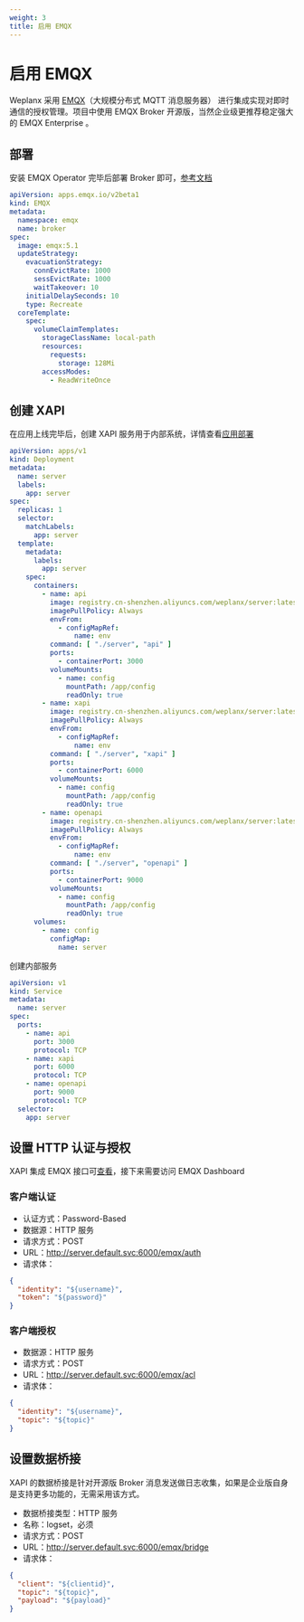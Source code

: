 ```yaml
---
weight: 3
title: 启用 EMQX
---
```


# 启用 EMQX

Weplanx 采用 [EMQX](https://www.emqx.io/)（大规模分布式 MQTT 消息服务器） 进行集成实现对即时通信的授权管理。项目中使用 EMQX Broker 开源版，当然企业级更推荐稳定强大的 EMQX Enterprise 。

## 部署

安装 EMQX Operator 完毕后部署 Broker 即可，[参考文档](https://docs.emqx.com/zh/emqx-operator/latest/getting-started/getting-started.html)

```yaml
apiVersion: apps.emqx.io/v2beta1
kind: EMQX
metadata:
  namespace: emqx
  name: broker
spec:
  image: emqx:5.1
  updateStrategy:
    evacuationStrategy:
      connEvictRate: 1000
      sessEvictRate: 1000
      waitTakeover: 10
    initialDelaySeconds: 10
    type: Recreate
  coreTemplate:
    spec:
      volumeClaimTemplates:
        storageClassName: local-path
        resources:
          requests:
            storage: 128Mi
        accessModes:
          - ReadWriteOnce
```

## 创建 XAPI

在应用上线完毕后，创建 XAPI 服务用于内部系统，详情查看[应用部署](/zh/docs/1-guide/2-deployment/#创建应用)

```yaml
apiVersion: apps/v1
kind: Deployment
metadata:
  name: server
  labels:
    app: server
spec:
  replicas: 1
  selector:
    matchLabels:
      app: server
  template:
    metadata:
      labels:
        app: server
    spec:
      containers:
        - name: api
          image: registry.cn-shenzhen.aliyuncs.com/weplanx/server:latest
          imagePullPolicy: Always
          envFrom:
            - configMapRef:
                name: env
          command: [ "./server", "api" ]
          ports:
            - containerPort: 3000
          volumeMounts:
            - name: config
              mountPath: /app/config
              readOnly: true
        - name: xapi
          image: registry.cn-shenzhen.aliyuncs.com/weplanx/server:latest
          imagePullPolicy: Always
          envFrom:
            - configMapRef:
                name: env
          command: [ "./server", "xapi" ]
          ports:
            - containerPort: 6000
          volumeMounts:
            - name: config
              mountPath: /app/config
              readOnly: true
        - name: openapi
          image: registry.cn-shenzhen.aliyuncs.com/weplanx/server:latest
          imagePullPolicy: Always
          envFrom:
            - configMapRef:
                name: env
          command: [ "./server", "openapi" ]
          ports:
            - containerPort: 9000
          volumeMounts:
            - name: config
              mountPath: /app/config
              readOnly: true
      volumes:
        - name: config
          configMap:
            name: server
```

创建内部服务

```yaml
apiVersion: v1
kind: Service
metadata:
  name: server
spec:
  ports:
    - name: api
      port: 3000
      protocol: TCP
    - name: xapi
      port: 6000
      protocol: TCP
    - name: openapi
      port: 9000
      protocol: TCP
  selector:
    app: server
```

## 设置 HTTP 认证与授权

XAPI 集成 EMQX 接口可[查看](/docs/6-xapi/1-emqx/)，接下来需要访问 EMQX Dashboard

### 客户端认证

- 认证方式：Password-Based
- 数据源：HTTP 服务
- 请求方式：POST
- URL：http://server.default.svc:6000/emqx/auth
- 请求体：

```json
{
  "identity": "${username}",
  "token": "${password}"
}
```

### 客户端授权

- 数据源：HTTP 服务
- 请求方式：POST
- URL：http://server.default.svc:6000/emqx/acl
- 请求体：

```json
{
  "identity": "${username}",
  "topic": "${topic}"
}
```

## 设置数据桥接

XAPI 的数据桥接是针对开源版 Broker 消息发送做日志收集，如果是企业版自身是支持更多功能的，无需采用该方式。

- 数据桥接类型：HTTP 服务
- 名称：logset，必须
- 请求方式：POST
- URL：http://server.default.svc:6000/emqx/bridge
- 请求体：

```json
{
  "client": "${clientid}",
  "topic": "${topic}",
  "payload": "${payload}"
}
```
